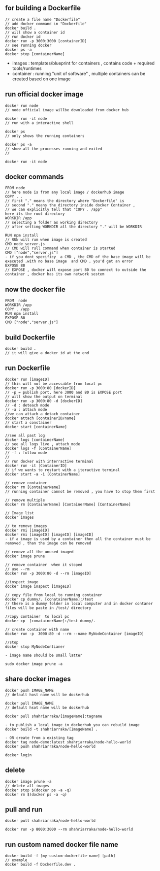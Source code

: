 ## for building a Dockerfile

    // create a file name "Dockerfile"
    // add docker command in "Dockerfile"
    docker build .
    // will show a container id 
    // run docker id  
    docker run -p 3000:3000 [containerID]
    // see running docker 
    docker ps -a 
    docker stop [containerName] 

- images : templates/blueprint for containers , contains code + required tools/runtimes 
- container : running "unit of software" , multiple containers can be created based on one image 

## run official docker image

    docker run node 
    // node official image willbe downloaded from docker hub 
    
    docker run -it node 
    // run with a interactive shell 
    
    docker ps
    // only shows the running containers
    
    docker ps -a 
    // show all the processes running and exited 
    // 
    
    docker run -it node 

## docker commands

    FROM node
    // here node is from any local image / dockerhub image
    COPY . .
    // first "." means the directory where "Dockerfile" is 
    // second "." means the directory inside docker Container , 
    // we can explicitly tell that "COPY . /app"
    here its the root directory
    WORKDIR /app
    // selecting a folder as working directory 
    // after setting WORKDIR all the directory "." will be WORKDIR 
    
    RUN npm install 
    // RUN will run when image is created 
    CMD node server.js
    // CMD will rull command when container is started
    CMD ["node","server.js"] 
    - if you dont specificy  a CMD , the CMD of the base image will be executed .with no base image  and CMD , you'd get an error 
    EXPOSE 80
    // EXPOSE , docker will expose port 80 to connect to outside the container , docker has its own network sestem  

## now the docker file

    FROM  node 
    WORKDIR /app
    COPY . /app
    RUN npm install 
    EXPOSE 80
    CMD ["node","server.js"]

## build Dockerfile

    docker build .
    // it will give a docker id at the end 

## run Dockerfile

    docker run [imageID]
    // this will not be accessable from local pc
    docker run -p 3000:80 [dockerID]
    // -p = publish port, here 3000 and 80 is EXPOSE port
    // will show the output on terminal
    docker run -p 3000:80 -d [dockerID]
    // -d : deteach mode
    // -a : attach mode
    //we can attach a detach container
    docker attach [containerID/name] 
    // start a constainer
    docker start [containerName]
    
    //see all past log 
    docker logs [containerName]
    // see all logs live , attach mode
    docker logs -f [ContainerName]
    // -f : follow mode 
    // 
    // run docker with interractive terminal 
    docker run -it [ContainerID]
    // if we wants to restart with a iteractive terminal 
    docker start -a -i [ContainerName]
    
    // remove container 
    docker rm [ContainerName]
    // running container cannot be removed , you have to stop them first
    
    // remove multiple
    docker rm [ContainerName] [ContainerName] [ContainerName]
    
    // Image list 
    docker images 
    
    // to remove images
    docker rmi [imageID]
    docker rmi [imageID] [imageID] [imageID] 
    - if a image is used by a container then all the container must be removed , than the image can be removed
    
    // remove all the unused imaged
    docker image prune
    
    // remove container  when it stoped
    // use --rm 
    docker run -p 3000:80 -d --rm [imageID]
    
    //inspect image 
    docker image inspect [imageID]
    
    // copy file from local to running container 
    docker cp dummy/. [conatainerName]:/test
    // there is a dummy folder in local computer and in docker contaner files will be paste in /test/ directory
    
    //copy container  to local pc 
    docker cp  [conatainerName]:/test dummy/.
    
    // create container with name 
    docker run -p  3000:80 -d --rm --name MyNodeContainer [imageID]
    
    //stop 
    docker stop MyNodeContianer
    
    - image name should be small latter 
    
    sudo docker image prune -a

## share  docker images

    docker push IMAGE_NAME 
    // default host name will be dockerhub 
    
    docker pull IMAGE_NAME
    // default hsot name will be dockerhub
    
    docker pull shahriarraka/[imageName]:tagname 
    
    - to publish a local image in dockerhub you can rebuild image 
    docker build -t shahriarraka/[ImageName] .
    
    - OR create from a existing tag 
    docker tag node-demo:latest shahriarraka/node-hello-world 
    docker push shahriarraka/node-hello-world
    
    docker login

## delete

    docker image prune -a 
    // delete all images 
    docker stop $(docker ps -a -q)
    docker rm $(docker ps -a -q)

## pull and run

    docker pull shahriarraka/node-hello-world 
    
    docker run -p 8000:3000 --rm shahriarraka/node-hello-world

## run custom named docker file name

    docker build -f [my-custom-dockerfile-name] [path] 
    // example
    docker build -f Dockerfile.dev .